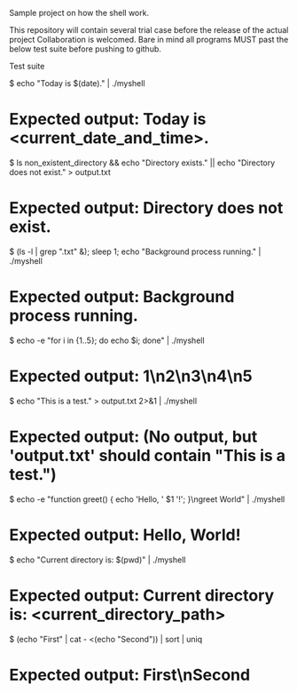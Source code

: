 Sample project on how the shell work.

This repository will contain several trial case before the release of the actual project
Collaboration is welcomed. Bare in mind all programs MUST past the below test suite before pushing to github.


Test suite

$ echo "Today is \$(date)." | ./myshell
# Expected output: Today is <current_date_and_time>.
$ ls non_existent_directory && echo "Directory exists." || echo "Directory does not exist." > output.txt
# Expected output: Directory does not exist.
$ (ls -l | grep ".txt" &); sleep 1; echo "Background process running." | ./myshell
# Expected output: Background process running.
$ echo -e "for i in {1..5}; do echo \$i; done" | ./myshell
# Expected output: 1\n2\n3\n4\n5
$ echo "This is a test." > output.txt 2>&1 | ./myshell
# Expected output: (No output, but 'output.txt' should contain "This is a test.")
$ echo -e "function greet() { echo 'Hello, ' \$1 '!'; }\ngreet World" | ./myshell
# Expected output: Hello, World!
$ echo "Current directory is: \$(pwd)" | ./myshell
# Expected output: Current directory is: <current_directory_path>
$ (echo "First" | cat - <(echo "Second")) | sort | uniq
# Expected output: First\nSecond


